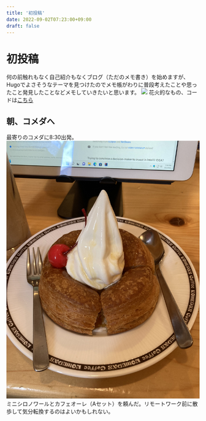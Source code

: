 ```yaml
---
title: '初投稿'
date: 2022-09-02T07:23:00+09:00
draft: false
---
```


# 初投稿
何の前触れもなく自己紹介もなくブログ（ただのメモ書き）を始めますが、Hugoでよさそうなテーマを見つけたのでメモ帳がわりに普段考えたことや思ったこと発見したことなどメモしていきたいと思います。
![](https://user-images.githubusercontent.com/2605401/187252583-63ef83f4-99c1-4eaf-a5b8-3b5ac1439860.gif)
花火的なもの、コードは[こちら](https://github.com/kenjinote/Fireworks "コードへ移動")

## 朝、コメダへ
最寄りのコメダに8:30出発。
![](./images/komeda.jpeg)
ミニシロノワールとカフェオーレ（Aセット）を頼んだ。リモートワーク前に散歩して気分転換するのはよいかもしれない。

